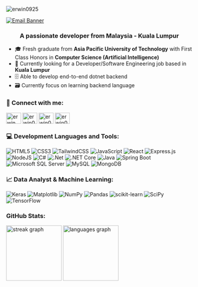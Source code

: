<p align="left"> <img src="https://komarev.com/ghpvc/?username=erwin0925&label=Profile%20views&color=0e75b6&style=flat" alt="erwin0925" /> </p>

<a href="mailto:erwin925.07@gmail.com"> 
  <img src="https://github.com/user-attachments/assets/210a9d13-20be-4f4b-8351-6c449c295aae" alt="Email Banner" />
</a>

<h3 align="center">A passionate developer from Malaysia - Kuala Lumpur </h3>

- 🎓 Fresh graduate from <b>Asia Pacific University of Technology</b> with First Class Honors in <b>Computer Science (Artificial Intelligence)</b>
- 🌟 Currently looking for a Developer/Software Engineering job based in <b>Kuala Lumpur</b>
- 🗄️ Able to develop end-to-end dotnet backend</b>
- 🗃️ Currently focus on learning backend language

<h3 align="left">🧷 Connect with me:</h3>
<p align="left">
 <a href="https://www.linkedin.com/in/erwin-ko-zhi-shuen" target="_blank"><img align="center" src="https://raw.githubusercontent.com/rahuldkjain/github-profile-readme-generator/master/src/images/icons/Social/linked-in-alt.svg" alt="erwin ko zhi shuen" height="30" width="40" /></a>
  <a href="https://stackoverflow.com/users/28005290/erwin0925" target="blank"><img align="center" src="https://raw.githubusercontent.com/rahuldkjain/github-profile-readme-generator/master/src/images/icons/Social/stack-overflow.svg" alt="erwin0925" height="30" width="40" /></a>
  <a href="https://kaggle.com/erwin0925" target="blank"><img align="center" src="https://raw.githubusercontent.com/rahuldkjain/github-profile-readme-generator/master/src/images/icons/Social/kaggle.svg" alt="erwin0925" height="30" width="40" /></a>
  <a href="https://www.leetcode.com/erwin0925" target="blank"><img align="center" src="https://raw.githubusercontent.com/rahuldkjain/github-profile-readme-generator/master/src/images/icons/Social/leet-code.svg" alt="erwin0925" height="30" width="40" /></a>
</p>

<h3 align="left">💻 Development Languages and Tools:</h3>
<p align="left">
  <img src="https://img.shields.io/badge/html5-%23E34F26.svg?style=for-the-badge&logo=html5&logoColor=white" alt="HTML5">
  <img src="https://img.shields.io/badge/css3-%231572B6.svg?style=for-the-badge&logo=css3&logoColor=white" alt="CSS3">
  <img src="https://img.shields.io/badge/tailwindcss-%2338B2AC.svg?style=for-the-badge&logo=tailwind-css&logoColor=white" alt="TailwindCSS"> 
  <img src="https://img.shields.io/badge/javascript-%23323330.svg?style=for-the-badge&logo=javascript&logoColor=%23F7DF1E" alt="JavaScript">
  <img src="https://img.shields.io/badge/react-%2320232a.svg?style=for-the-badge&logo=react&logoColor=%2361DAFB" alt="React">
  <img src="https://img.shields.io/badge/express.js-%23404d59.svg?style=for-the-badge&logo=express&logoColor=%2361DAFB" alt="Express.js">
  <img src="https://img.shields.io/badge/node.js-6DA55F?style=for-the-badge&logo=node.js&logoColor=white" alt="NodeJS">
  <img src="https://img.shields.io/badge/c%23-%23239120.svg?style=for-the-badge&logo=csharp&logoColor=white" alt="C#">
  <img src="https://img.shields.io/badge/.NET-5C2D91?style=for-the-badge&logo=.net&logoColor=white" alt=".Net">
  <img src="https://img.shields.io/badge/.NET%20Core-%23840080.svg?style=for-the-badge&logo=dotnet&logoColor=white" alt=".NET Core">
  <img src="https://img.shields.io/badge/java-%23ED8B00.svg?style=for-the-badge&logo=openjdk&logoColor=white" alt="Java">
  <img src="https://img.shields.io/badge/Spring%20Boot-%236DB33F.svg?style=for-the-badge&logo=spring-boot&logoColor=white" alt="Spring Boot">
  <img src="https://img.shields.io/badge/Microsoft%20SQL%20Server-CC2927?style=for-the-badge&logo=microsoft%20sql%20server&logoColor=white" alt="Microsoft SQL Server">
  <img src="https://img.shields.io/badge/mysql-4479A1.svg?style=for-the-badge&logo=mysql&logoColor=white" alt="MySQL">
   <img src="https://img.shields.io/badge/MongoDB-%234ea94b.svg?style=for-the-badge&logo=mongodb&logoColor=white" alt="MongoDB">
</p>


<h3>📈 Data Analyst & Machine Learning:</h3>
<p align="left">
  <img src="https://img.shields.io/badge/Keras-%23D00000.svg?style=for-the-badge&logo=Keras&logoColor=white" alt="Keras" />
  <img src="https://img.shields.io/badge/Matplotlib-%23ffffff.svg?style=for-the-badge&logo=Matplotlib&logoColor=black" alt="Matplotlib" />
  <img src="https://img.shields.io/badge/numpy-%23013243.svg?style=for-the-badge&logo=numpy&logoColor=white" alt="NumPy" />
  <img src="https://img.shields.io/badge/pandas-%23150458.svg?style=for-the-badge&logo=pandas&logoColor=white" alt="Pandas" />
  <img src="https://img.shields.io/badge/scikit--learn-%23F7931E.svg?style=for-the-badge&logo=scikit-learn&logoColor=white" alt="scikit-learn" />
  <img src="https://img.shields.io/badge/SciPy-%230C55A5.svg?style=for-the-badge&logo=scipy&logoColor=%white" alt="SciPy" />
  <img src="https://img.shields.io/badge/TensorFlow-%23FF6F00.svg?style=for-the-badge&logo=TensorFlow&logoColor=white" alt="TensorFlow" />
</p>


<!-- <h3 align="left">GitHub Stats:</h3>
<p align="center">
  <img src="https://github-readme-streak-stats.herokuapp.com/?user=Erwin0925&theme=dark&hide_border=true" alt="GitHub Streak Stats">
  <img src="https://github-readme-stats.vercel.app/api/top-langs/?username=Erwin0925&layout=compact&theme=dark" alt="Top Languages"/>
</p> -->


<h3 align="left">GitHub Stats:</h3>
<div align="left">
  <img src="https://streak-stats.demolab.com?user=Erwin0925&theme=dark&hide_border=false&border_radius=5" height="150" alt="streak graph" />
  <img src="https://github-readme-stats.vercel.app/api/top-langs?username=Erwin0925&layout=compact&theme=dracula&hide_border=false" height="150" alt="languages graph" />
</div>
